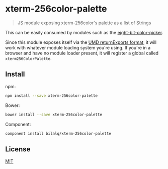 xterm-256color-palette
======================

> JS module exposing xterm-256color's palette as a list of Strings

This can be easily consumed by modules such as the
[eight-bit-color-picker](https://github.com/bilalq/eight-bit-color-picker/).

Since this module exposes itself via the
[UMD returnExports format](https://github.com/umdjs/umd/blob/master/returnExports.js),
it will work with whatever module loading system you're using. If you're in a
browser and have no module loader present, it will register a global called
`xterm256ColorPalette`.

Install
-------
npm:

```sh
npm install --save xterm-256color-palette
```

Bower:

```sh
bower install --save xterm-256color-palette
```

Component:

```sh
component install bilalq/xterm-256color-palette
```

License
-------
[MIT](https://github.com/bilalq/xterm-256color-palette/blob/master/LICENSE)
